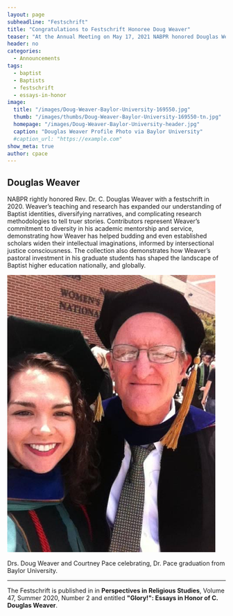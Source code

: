 ```yaml
---
layout: page
subheadline: "Festschrift"
title: "Congratulations to Festschrift Honoree Doug Weaver"
teaser: "At the Annual Meeting on May 17, 2021 NABPR honored Douglas Weaver of Baylor University with a Festschrift."
header: no
categories:
  - Announcements
tags:
  - baptist
  - Baptists
  - festschrift
  - essays-in-honor
image:
  title: "/images/Doug-Weaver-Baylor-University-169550.jpg"
  thumb: "/images/thumbs/Doug-Weaver-Baylor-University-169550-tn.jpg"
  homepage: "/images/Doug-Weaver-Baylor-University-header.jpg"
  caption: "Douglas Weaver Profile Photo via Baylor University"
  #caption_url: "https://example.com"
show_meta: true
author: cpace
---
```

## Douglas Weaver
NABPR rightly honored Rev. Dr. C. Douglas Weaver with a festschrift in 2020. Weaver’s teaching and research has expanded our understanding of Baptist identities, diversifying narratives, and complicating research methodologies to tell truer stories. Contributors represent Weaver’s commitment to diversity in his academic mentorship and service, demonstrating how Weaver has helped budding and even established scholars widen their intellectual imaginations, informed by intersectional justice consciousness. The collection also demonstrates how Weaver’s pastoral investment in his graduate students has shaped the landscape of Baptist higher education nationally, and globally.


![Doug Weaver with Courtney Pace](/images/Doug-Weaver-Courtney-Pace.jpeg)

Drs. Doug Weaver and Courtney Pace celebrating, Dr. Pace graduation from Baylor University.

***
The Festschrift is published in in **Perspectives in Religious Studies**, Volume 47, Summer 2020, Number 2 and entitled **"Glory!": Essays in Honor of C. Douglas Weaver**.
